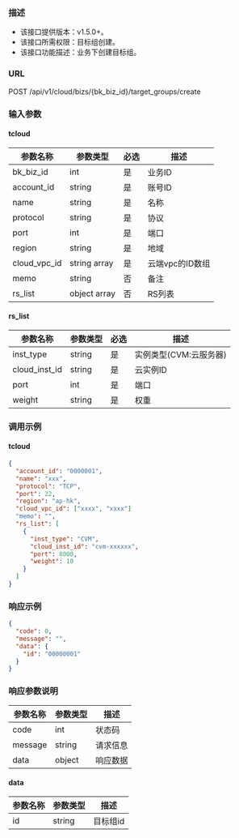 ### 描述

- 该接口提供版本：v1.5.0+。
- 该接口所需权限：目标组创建。
- 该接口功能描述：业务下创建目标组。

### URL

POST /api/v1/cloud/bizs/{bk_biz_id}/target_groups/create

### 输入参数

#### tcloud

| 参数名称          | 参数类型       | 必选 | 描述             |
|------------------|--------------|------|-----------------|
| bk_biz_id        | int          | 是   | 业务ID           |
| account_id       | string       | 是   | 账号ID           |
| name             | string       | 是   | 名称             |
| protocol         | string       | 是   | 协议             |
| port             | int          | 是   | 端口             |
| region           | string       | 是   | 地域             |
| cloud_vpc_id     | string array | 是   | 云端vpc的ID数组   |
| memo             | string       | 否   | 备注             |
| rs_list          | object array | 否   | RS列表           |

#### rs_list

| 参数名称          | 参数类型       | 必选 | 描述                               |
|------------------|--------------|------|-----------------------------------|
| inst_type        | string       | 是   | 实例类型(CVM:云服务器)               |
| cloud_inst_id    | string       | 是   | 云实例ID                           |
| port             | int          | 是   | 端口                               |
| weight           | string       | 是   | 权重                               |

### 调用示例

#### tcloud

```json
{
  "account_id": "0000001",
  "name": "xxx",
  "protocol": "TCP",
  "port": 22,
  "region": "ap-hk",
  "cloud_vpc_id": ["xxxx", "xxxx"]
  "memo": "",
  "rs_list": [
    {
      "inst_type": "CVM",
      "cloud_inst_id": "cvm-xxxxxx",
      "port": 8000,
      "weight": 10
    }
  ]
}
```

### 响应示例

```json
{
  "code": 0,
  "message": "",
  "data": {
    "id": "00000001"
  }
}
```

### 响应参数说明

| 参数名称  | 参数类型  | 描述    |
|---------|----------|---------|
| code    | int      | 状态码   |
| message | string   | 请求信息 |
| data    | object   | 响应数据 |

#### data

| 参数名称  | 参数类型 | 描述    |
|----------|--------|---------|
| id       | string | 目标组id |
